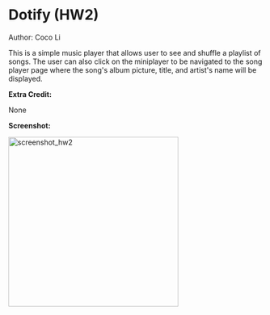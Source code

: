 # Dotify (HW2)
Author: Coco Li

This is a simple music player that allows user to see and shuffle a playlist of songs. The user can also click on the miniplayer to be navigated to the song player page where the song's album picture, title, and artist's name will be displayed.

**Extra Credit:**

None

**Screenshot:**

<img width="336" alt="screenshot_hw2" src="https://user-images.githubusercontent.com/35278691/115518874-3fecce00-a2bb-11eb-9ce0-424732c26c48.png">
